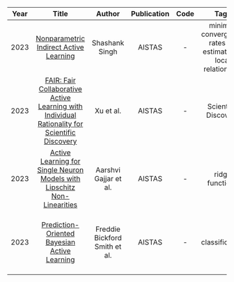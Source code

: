 | Year |                                                                                Title                                                                                |   Author   | Publication | Code | Tags | Notes | Tasks | Datasets|
|:----:|:-------------------------------------------------------------------------------------------------------------------------------------------------------------------:|:----------:|:-----------:|:----:|:----:|:-------------------------------------------------------------------------------------------------------------------------------------------------------------------:|:-----:|:-----:|
|2023| [Nonparametric Indirect Active Learning](https://realworldml.github.io/files/cr/paper34.pdf)|Shashank Singh |AISTAS |    -  | minimax convergence rates for estimating a local relationship  | `minimax lower bounds`, `BNNs`, `None`, `Tra`, `Hard`     |  Synthetic    |      |
|2023| [FAIR: Fair Collaborative Active Learning with Individual Rationality for Scientific Discovery](https://proceedings.mlr.press/v206/xu23e/xu23e.pdf)|Xu et al. |AISTAS |  -    |    Scientific Discovery  |   `collaborative AL`, `Gaussian process`, `None`, `Tra`, `Hard`   |   synthetic data, material design (MD), drug discovery (DD)    |      |
|2023| [Active Learning for Single Neuron Models with Lipschitz Non-Linearities](https://arxiv.org/pdf/2210.13601.pdf)|Aarshvi Gajjar et al. |AISTAS |  -    |  ridge functions    |      theoretical analysis | Synthetic Data      |      |
|2023| [Prediction-Oriented Bayesian Active Learning](https://arxiv.org/pdf/2304.08151.pdf)|Freddie Bickford Smith et al. |AISTAS | -     | classification  | `expected predictive information gain`,  `Bayesian classifier` , `None`, `Tra`, `Hard`     |  UCI data, magic, satellite, vowels    |      |     
